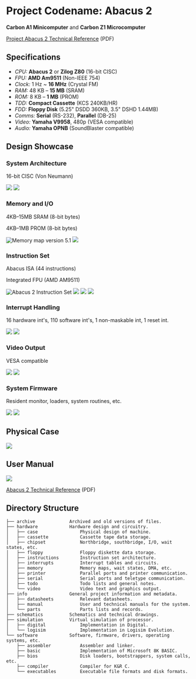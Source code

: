 # Project Codename: Abacus 2

**Carbon A1 Minicomputer** and **Carbon Z1 Microcomputer**

[Project Abacus 2 Technical Reference](https://github.com/Julesc013/abacus-2/blob/main/info/manual/Abacus%202%20Technical%20Reference.pdf) (PDF)


## Specifications

- _CPU:_ **Abacus 2** or **Zilog Z80** (16-bit CISC)
- _FPU:_ **AMD Am9511** (Non-IEEE 754)
- _Clock:_ 1 Hz ~ **16 MHz** (Crystal FM)
- _RAM:_ 48 KB – **15 MB** (SRAM)
- _ROM:_ 8 KB – **1 MB** (PROM)
- _TDD:_ **Compact Cassette** (KCS 240KB/HR)
- _FDD:_ **Floppy Disk** (5.25" DSDD 360KB, 3.5" DSHD 1.44MB)
- _Comms:_ **Serial** (RS-232), **Parallel** (DB-25)
- _Video:_ **Yamaha V9958**, 480p (VESA compatible)
- _Audio:_ **Yamaha OPNB** (SoundBlaster compatible)


## Design Showcase

### System Architecture

16-bit CISC (Von Neumann)

![](https://github.com/Julesc013/abacus-2/blob/main/hardware/chipset/z00.JPG)
![](https://github.com/Julesc013/abacus-2/blob/main/hardware/chipset/c04c07.jpg)


### Memory and I/O

4KB–15MB SRAM (8-bit bytes)

4KB–1MB PROM (8-bit bytes)

![Memory map version 5.1](https://github.com/Julesc013/abacus-2/blob/main/hardware/memory/Memory%20Map%205V.png)
![](https://github.com/Julesc013/abacus-2/blob/main/hardware/chipset/c01.JPG)


### Instruction Set

Abacus ISA (44 instructions)

Integrated FPU (AMD AM9511)

![Abacus 2 Instruction Set](https://github.com/Julesc013/abacus-2/blob/main/hardware/instructions/Abacus%202%20Instruction%20Set.jpg)
![](https://github.com/Julesc013/abacus-2/blob/main/hardware/instructions/Opcode%20Map%20V8C.jpg)
![](https://github.com/Julesc013/abacus-2/blob/main/hardware/instructions/Addressing%20Modes.jpg)
![](https://github.com/Julesc013/abacus-2/blob/main/hardware/instructions/i01i03.jpg)


### Interrupt Handling

16 hardware int's, 110 software int's, 1 non-maskable int, 1 reset int.

![](https://github.com/Julesc013/abacus-2/blob/main/hardware/interrupts/Interrupt%20List.jpg)
![](https://github.com/Julesc013/abacus-2/blob/main/hardware/interrupts/v01i04.jpg)


### Video Output

VESA compatible

![](https://github.com/Julesc013/abacus-2/blob/main/hardware/video/video_adapter/CDA%20Technical.png)
![](https://github.com/Julesc013/abacus-2/blob/main/hardware/video/video_adapter/CHAR_SET.PNG)


### System Firmware

Resident monitor, loaders, system routines, etc.

![](https://github.com/Julesc013/abacus-2/blob/main/software/bios/m00.JPG)
![](https://github.com/Julesc013/abacus-2/blob/main/software/executables/Binary%20File%20Format.png)


## Physical Case

![](https://github.com/Julesc013/abacus-2/blob/main/hardware/case/s00s01s02.jpg)


## User Manual

![](https://github.com/Julesc013/abacus-2/blob/main/info/manual/Manual%20Layout.png)

[Abacus 2 Technical Reference](https://github.com/Julesc013/abacus-2/blob/main/info/manual/Abacus%202%20Technical%20Reference.pdf) (PDF)


## Directory Structure
```
├── archive             Archived and old versions of files.
├── hardware            Hardware design and circuitry.
│   ├── case                Physical design of machine.
│   ├── cassette            Cassette tape data storage.
│   ├── chipset             Northbridge, southbridge, I/O, wait states, etc.
│   ├── floppy              Floppy diskette data storage.
│   ├── instructions        Instruction set architecture.
│   ├── interrupts          Interrupt tables and circuits.
│   ├── memory              Memory maps, wait states, DMA, etc.
│   ├── printer             Parallel ports and printer communication.
│   ├── serial              Serial ports and teletype communication.
│   ├── todo                Todo lists and general notes.
│   └── video               Video text and graphics output.
├── info                General project information and metadata.
│   ├── datasheets          Relevant datasheets.
│   ├── manual              User and technical manuals for the system.
│   └── parts               Parts lists and records.
├── schematics          Schematics and technical drawings.
├── simulation          Virtual simulation of processor.
│   ├── digital             Implementation in Digital.
│   └── logisim             Implementation in Logisim Evolution.   
└── software            Software, firmware, drivers, operating systems, etc.
    ├── assembler           Assembler and linker.
    ├── basic               Implementation of Microsoft 8K BASIC.
    ├── bios                Disk loaders, bootstrappers, system calls, etc.
    ├── compiler            Compiler for K&R C.
    └── executables         Executable file formats and disk formats.
```


